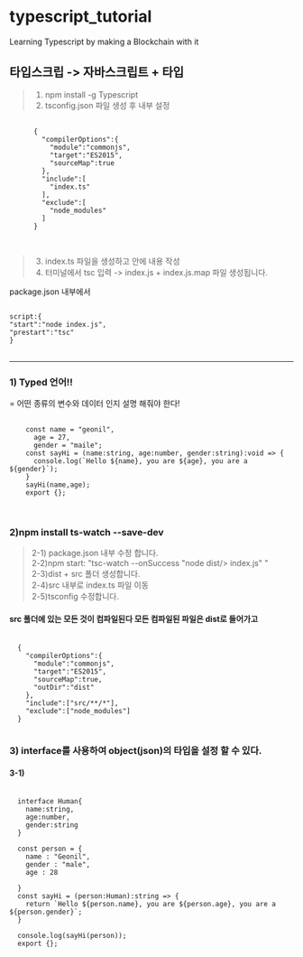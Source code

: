 # typescript_tutorial

Learning Typescript by making a Blockchain with it

## 타입스크립 -> 자바스크립트 + 타입

>1) npm install -g Typescript <br>
>2) tsconfig.json 파일 생성 후 내부 설정
<pre>
  <code>
      {
        "compilerOptions":{
          "module":"commonjs",
          "target":"ES2015",
          "sourceMap":true
        },
        "include":[
          "index.ts"
        ],
        "exclude":[
          "node_modules"
        ]
      }
    </code>
  </pre>

>3) index.ts 파일을 생성하고 안에 내용 작성<br>
>4) 터미널에서 tsc 입력 -> index.js + index.js.map 파일 생성됩니다.

package.json 내부에서
<pre>
<code>
script:{
"start":"node index.js",
"prestart":"tsc"
}
</code>
</pre>

-------------------------------------------------

### 1) Typed 언어!!
= 어떤 종류의 변수와 데이터 인지 설명 해줘야 한다!
<pre>
  <code>
    const name = "geonil",
      age = 27,
      gender = "maile";
    const sayHi = (name:string, age:number, gender:string):void => {
      console.log(`Hello ${name}, you are ${age}, you are a ${gender}`);
    }
    sayHi(name,age);
    export {};
  </code>
 </pre>


### 2)npm install ts-watch --save-dev
> 2-1) package.json 내부 수정 합니다.<br>
> 2-2)npm start: "tsc-watch --onSuccess \"node dist/> index.js\"   " <br>
> 2-3)dist + src 폴더 생성합니다. <br>
> 2-4)src 내부로 index.ts 파일 이동 <br>
> 2-5)tsconfig 수정합니다.

#### src 폴더에 있는 모든 것이 컴파일된다 모든 컴파일된 파일은 dist로 들어가고
<pre>
  <code>
  {
    "compilerOptions":{
      "module":"commonjs",
      "target":"ES2015",
      "sourceMap":true,
      "outDir":"dist"
    },
    "include":["src/**/*"],
    "exclude":["node_modules"]
  }
  </code>
</pre>  

### 3) interface를 사용하여 object(json)의 타입을 설정 할 수 있다.
#### 3-1)

<pre>
  <code>
  interface Human{
    name:string,
    age:number,
    gender:string
  }

  const person = {
    name : "Geonil",
    gender : "male",
    age : 28

  }
  const sayHi = (person:Human):string => {
    return `Hello ${person.name}, you are ${person.age}, you are a ${person.gender}`;
  }

  console.log(sayHi(person));
  export {};
  </code>
</pre>
